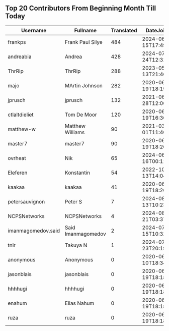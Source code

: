 ## Top 20 Contributors From Beginning Month Till Today ##
|Username|Fullname|Translated|DateJoined|Language|
|--------|--------|----------|----------|-------|
|frankps|Frank Paul Silye|484|2024-06-15T17:49:35.|nb_NO|
|andreabia|Andrea|428|2024-07-24T12:31:47.|it|
|ThrRip|ThrRip|288|2023-05-13T21:46:16.|zh_Hans|
|majo|MArtin Johnson|282|2020-06-19T18:19:45Z|sv|
|jprusch|jprusch|132|2021-06-28T12:00:18.|de|
|ctlaltdieliet|Tom De Moor|120|2020-06-19T16:30:47Z|nl|
|matthew-w|Matthew Williams|90|2021-03-01T11:40:28.|en_AU|
|master7|master7|90|2020-06-19T18:20:39.|pl|
|ovrheat|Nik|65|2024-06-16T00:11:45.||
|Eleferen|Konstantin|54|2022-10-13T14:04:24Z|ru|
|kaakaa|kaakaa|41|2020-06-19T18:20:26Z|ja|
|petersauvignon|Peter S|7|2024-08-13T10:23:34.|cs|
|NCPSNetworks|NCPSNetworks|4|2024-08-21T03:37:05.||
|imanmagomedov.said|Said Imanmagomedov|2|2024-07-15T10:32:56.||
|tnir|Takuya N|1|2024-07-23T20:19:19.||
|anonymous|Anonymous|0|2020-06-10T18:34:14.||
|jasonblais|jasonblais|0|2020-06-19T18:18:54Z||
|hhhhugi|hhhhugi|0|2020-06-19T18:18:56.||
|enahum|Elias  Nahum|0|2020-06-19T18:18:56Z|es|
|ruza|ruza|0|2020-06-19T18:18:57.||
